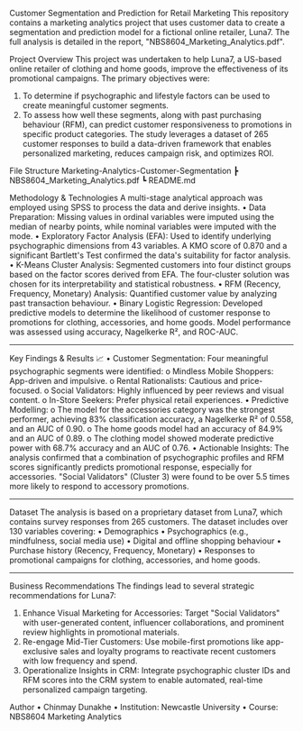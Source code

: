 Customer Segmentation and Prediction for Retail Marketing
This repository contains a marketing analytics project that uses customer data to create a segmentation and prediction model for a fictional online retailer, Luna7. The full analysis is detailed in the report, "NBS8604_Marketing_Analytics.pdf".

Project Overview
This project was undertaken to help Luna7, a US-based online retailer of clothing and home goods, improve the effectiveness of its promotional campaigns. The primary objectives were:
1.	To determine if psychographic and lifestyle factors can be used to create meaningful customer segments. 
2.	To assess how well these segments, along with past purchasing behaviour (RFM), can predict customer responsiveness to promotions in specific product categories. 
The study leverages a dataset of 265 customer responses to build a data-driven framework that enables personalized marketing, reduces campaign risk, and optimizes ROI.

File Structure
Marketing-Analytics-Customer-Segmentation
┣ NBS8604_Marketing_Analytics.pdf
┗ README.md

Methodology & Technologies
A multi-stage analytical approach was employed using SPSS to process the data and derive insights.
•	Data Preparation: Missing values in ordinal variables were imputed using the median of nearby points, while nominal variables were imputed with the mode. 
•	Exploratory Factor Analysis (EFA): Used to identify underlying psychographic dimensions from 43 variables. A KMO score of 0.870 and a significant Bartlett's Test confirmed the data's suitability for factor analysis. 
•	K-Means Cluster Analysis: Segmented customers into four distinct groups based on the factor scores derived from EFA. The four-cluster solution was chosen for its interpretability and statistical robustness. 
•	RFM (Recency, Frequency, Monetary) Analysis: Quantified customer value by analyzing past transaction behaviour. 
•	Binary Logistic Regression: Developed predictive models to determine the likelihood of customer response to promotions for clothing, accessories, and home goods. Model performance was assessed using accuracy, Nagelkerke R², and ROC-AUC. 
________________________________________
Key Findings & Results 📈
•	Customer Segmentation: Four meaningful psychographic segments were identified: 
o	Mindless Mobile Shoppers: App-driven and impulsive.
o	Rental Rationalists: Cautious and price-focused.
o	Social Validators: Highly influenced by peer reviews and visual content.
o	In-Store Seekers: Prefer physical retail experiences. 
•	Predictive Modelling: 
o	The model for the accessories category was the strongest performer, achieving 83% classification accuracy, a Nagelkerke R² of 0.558, and an AUC of 0.90. 
o	The home goods model had an accuracy of 84.9% and an AUC of 0.89. 
o	The clothing model showed moderate predictive power with 68.7% accuracy and an AUC of 0.76. 
•	Actionable Insights: The analysis confirmed that a combination of psychographic profiles and RFM scores significantly predicts promotional response, especially for accessories. "Social Validators" (Cluster 3) were found to be over 5.5 times more likely to respond to accessory promotions. 
________________________________________
Dataset
The analysis is based on a proprietary dataset from Luna7, which contains survey responses from 265 customers. The dataset includes over 130 variables covering:
•	Demographics
•	Psychographics (e.g., mindfulness, social media use) 
•	Digital and offline shopping behaviour 
•	Purchase history (Recency, Frequency, Monetary) 
•	Responses to promotional campaigns for clothing, accessories, and home goods. 
________________________________________
Business Recommendations
The findings lead to several strategic recommendations for Luna7:
1.	Enhance Visual Marketing for Accessories: Target "Social Validators" with user-generated content, influencer collaborations, and prominent review highlights in promotional materials. 
2.	Re-engage Mid-Tier Customers: Use mobile-first promotions like app-exclusive sales and loyalty programs to reactivate recent customers with low frequency and spend. 
3.	Operationalize Insights in CRM: Integrate psychographic cluster IDs and RFM scores into the CRM system to enable automated, real-time personalized campaign targeting.

Author
•	Chinmay Dunakhe
•	Institution: Newcastle University 
•	Course: NBS8604 Marketing Analytics 

